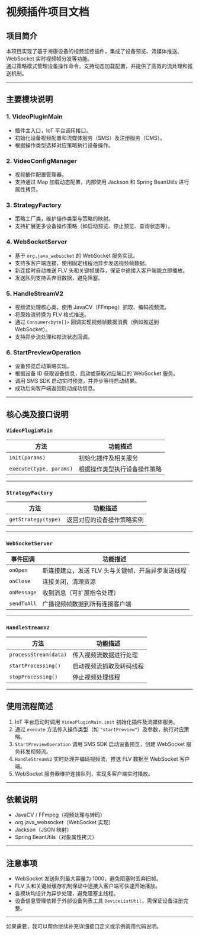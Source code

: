 # 视频插件项目文档

## 项目简介

本项目实现了基于海康设备的视频监控插件，集成了设备预览、流媒体推送、WebSocket 实时视频帧分发等功能。  
通过策略模式管理设备操作命令，支持动态加载配置，并提供了高效的流处理和推送机制。

---

## 主要模块说明

### 1. VideoPluginMain

- 插件主入口，IoT 平台调用接口。
- 初始化设备视频配置和流媒体服务（SMS）及注册服务（CMS）。
- 根据操作类型选择对应策略执行设备操作。

### 2. VideoConfigManager

- 视频插件配置管理器。
- 支持通过 Map 加载动态配置，内部使用 Jackson 和 Spring BeanUtils 进行属性拷贝。

### 3. StrategyFactory

- 策略工厂类，维护操作类型与策略的映射。
- 支持扩展更多设备操作策略（如启动预览、停止预览、查询状态等）。

### 4. WebSocketServer

- 基于 `org.java_websocket` 的 WebSocket 服务实现。
- 支持多客户端连接，使用固定线程池异步发送视频帧数据。
- 新连接时自动推送 FLV 头和关键帧缓存，保证中途接入客户端能立即播放。
- 发送队列支持丢弃旧数据，避免阻塞。

### 5. HandleStreamV2

- 视频流处理核心类，使用 JavaCV（FFmpeg）抓取、编码视频流。
- 将原始流转换为 FLV 格式推送。
- 通过 `Consumer<byte[]>` 回调实现视频帧数据消费（例如推送到 WebSocket）。
- 支持异步流处理和推流状态回调。

### 6. StartPreviewOperation

- 设备预览启动策略实现。
- 根据设备 ID 获取设备信息，启动或获取对应端口的 WebSocket 服务。
- 调用 SMS SDK 启动实时预览，并异步等待启动结果。
- 成功后向客户端返回启动成功信息。

---

## 核心类及接口说明

### `VideoPluginMain`

| 方法          | 功能描述                      |
| ------------- | ----------------------------- |
| `init(params)`| 初始化插件及相关服务          |
| `execute(type, params)` | 根据操作类型执行设备操作策略 |

---

### `StrategyFactory`

| 方法          | 功能描述                      |
| ------------- | ----------------------------- |
| `getStrategy(type)` | 返回对应的设备操作策略实例   |

---

### `WebSocketServer`

| 事件回调      | 功能描述                      |
| ------------- | ----------------------------- |
| `onOpen`      | 新连接建立，发送 FLV 头与关键帧，开启异步发送线程 |
| `onClose`     | 连接关闭，清理资源             |
| `onMessage`   | 收到消息（可扩展指令处理）    |
| `sendToAll`   | 广播视频帧数据到所有连接客户端 |

---

### `HandleStreamV2`

| 方法          | 功能描述                      |
| ------------- | ----------------------------- |
| `processStream(data)` | 传入视频流数据进行处理       |
| `startProcessing()` | 启动视频流抓取及转码线程     |
| `stopProcessing()` | 停止视频处理线程             |

---

## 使用流程简述

1. IoT 平台启动时调用 `VideoPluginMain.init` 初始化插件及流媒体服务。
2. 通过 `execute` 方法传入操作类型（如 `"startPreview"`）及参数，执行对应策略。
3. `StartPreviewOperation` 调用 SMS SDK 启动设备预览，创建 WebSocket 服务转发视频流。
4. `HandleStreamV2` 实时处理并编码视频流，推送 FLV 数据至 WebSocket 客户端。
5. WebSocket 服务器维护连接队列，实现多客户端实时播放。

---

## 依赖说明

- JavaCV / FFmpeg（视频处理与转码）
- org.java_websocket（WebSocket 实现）
- Jackson（JSON 映射）
- Spring BeanUtils（对象属性拷贝）

---

## 注意事项

- WebSocket 发送队列最大容量为 1000，避免阻塞时丢弃旧帧。
- FLV 头和关键帧缓存机制保证中途接入客户端可快速开始播放。
- 各模块均设计为异步处理，避免阻塞主线程。
- 设备信息管理依赖于外部设备列表工具 `DeviceListUtil`，需保证设备注册完整。

---

如果需要，我可以帮你继续补充详细接口定义或示例调用代码说明。

